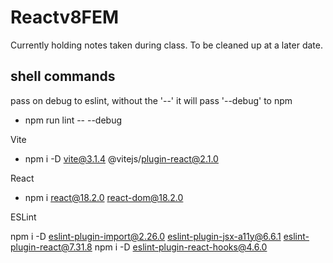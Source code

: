 # Reactv8FEM
Currently holding notes taken during class. To be cleaned up at a later date.

## shell commands

pass on debug to eslint, without the '--' it will pass '--debug' to npm

- npm run lint -- --debug

Vite

- npm i -D vite@3.1.4 @vitejs/plugin-react@2.1.0

React

- npm i react@18.2.0 react-dom@18.2.0

ESLint

npm i -D eslint-plugin-import@2.26.0 eslint-plugin-jsx-a11y@6.6.1 eslint-plugin-react@7.31.8
npm i -D eslint-plugin-react-hooks@4.6.0  
